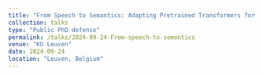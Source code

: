 ```yaml
---
title: "From Speech to Semantics: Adapting Pretrained Transformers for Low Resource Spoken Language Understanding"
collection: talks
type: "Public PhD defense"
permalink: /talks/2024-09-24-From-speech-to-semantics
venue: "KU Leuven"
date: 2024-09-24
location: "Leuven, Belgium"
---
```

